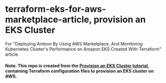 # terraform-eks-for-aws-marketplace-article, provision an EKS Cluster
For "Deploying Anteon By Using AWS Marketplace, And Monitoring Kubernetes Cluster's Performance on Amazon EKS Created With Terraform" article.

#### Note: This repo is created from the [Provision an EKS Cluster tutorial](https://developer.hashicorp.com/terraform/tutorials/kubernetes/eks), containing Terraform configuration files to provision an EKS cluster on AWS.



